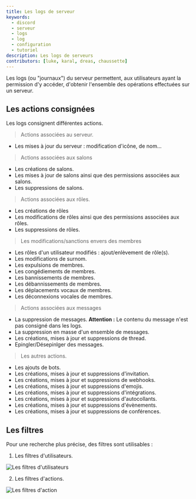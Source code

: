 ```yaml
---
title: Les logs de serveur
keywords:
  - discord
  - serveur
  - logs
  - log
  - configuration
  - tutoriel
description: Les logs de serveurs
contributors: [luke, karal, dreas, chaussette]
---
```


Les logs (ou "journaux") du serveur permettent, aux utilisateurs ayant la permission d'y accéder, d'obtenir l'ensemble des opérations effectuées sur un serveur.

## Les actions consignées

Les logs consignent différentes actions.
> Actions associées au serveur.
- Les mises à jour du serveur : modification d'icône, de nom...
> Actions associées aux salons
- Les créations de salons.
- Les mises à jour de salons ainsi que des permissions associées aux salons.
- Les suppressions de salons.
> Actions associées aux rôles.
- Les créations de rôles
- Les modifications de rôles ainsi que des permissions associées aux rôles.
- Les suppressions de rôles.
> Les modifications/sanctions envers des membres
- Les rôles d'un utilisateur modifiés : ajout/enlèvement de rôle(s).
- Les modifications de surnom.
- Les expulsions de membres.
- Les congédiements de membres.
- Les bannissements de membres.
- Les débannissements de membres.
- Les déplacements vocaux de membres.
- Les déconnexions vocales de membres.
> Actions associées aux messages
- La suppression de messages. __Attention :__ Le contenu du message n'est pas consigné dans les logs.
- La suppression en masse d'un ensemble de messages.
- Les créations, mises à jour et suppressions de thread.
- Epingler/Désepinlger des messages.
> Les autres actions.
- Les ajouts de bots.
- Les créations, mises à jour et suppressions d'invitation.
- Les créations, mises à jour et suppressions de webhooks.
- Les créations, mises à jour et suppressions d'emojis.
- Les créations, mises à jour et suppressions d'intégrations.
- Les créations, mises à jour et suppressions d'autocollants.
- Les créations, mises à jour et suppressions d'évènements.
- Les créations, mises à jour et suppressions de conférences.


## Les filtres

Pour une recherche plus précise, des filtres sont utilisables : 
1. Les filtres d'utilisateurs.

![Les filtres d'utilisateurs](https://i.dfr.gg/stb.png)

2. Les filtres d'actions.

![Les filtres d'action](https://i.dfr.gg/F0I.png)
